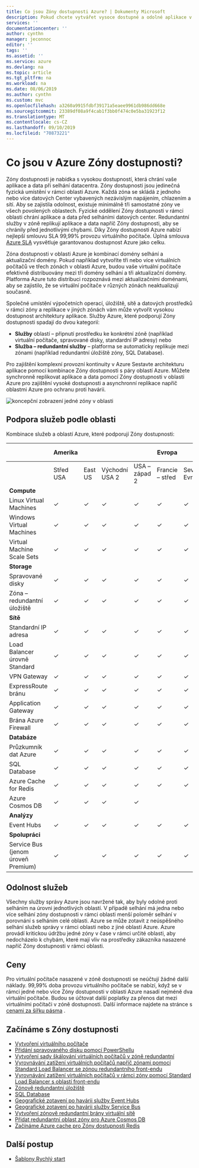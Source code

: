 ```yaml
---
title: Co jsou Zóny dostupnosti Azure? | Dokumenty Microsoft
description: Pokud chcete vytvářet vysoce dostupné a odolné aplikace v Azure, Zóny dostupnosti poskytovat fyzicky samostatná umístění, která můžete použít ke spouštění svých prostředků.
services: ''
documentationcenter: ''
author: cynthn
manager: jeconnoc
editor: ''
tags: ''
ms.assetid: ''
ms.service: azure
ms.devlang: na
ms.topic: article
ms.tgt_pltfrm: na
ms.workload: na
ms.date: 08/06/2019
ms.author: cynthn
ms.custom: mvc
ms.openlocfilehash: a3260a9915fdbf39171a5eaee9961db986dd668e
ms.sourcegitcommit: 23389df08a9f4cab1f3bb0f474c0e5ba31923f12
ms.translationtype: MT
ms.contentlocale: cs-CZ
ms.lasthandoff: 09/10/2019
ms.locfileid: "70873221"
---
```

# <a name="what-are-availability-zones-in-azure"></a>Co jsou v Azure Zóny dostupnosti?
Zóny dostupnosti je nabídka s vysokou dostupností, která chrání vaše aplikace a data při selhání datacentra. Zóny dostupnosti jsou jedinečná fyzická umístění v rámci oblasti Azure. Každá zóna se skládá z jednoho nebo více datových Center vybavených nezávislým napájením, chlazením a sítí. Aby se zajistila odolnost, existuje minimálně tři samostatné zóny ve všech povolených oblastech. Fyzické oddělení Zóny dostupnosti v rámci oblasti chrání aplikace a data před selháními datových center. Redundantní služby v zóně replikují aplikace a data napříč Zóny dostupnosti, aby se chránily před jednotlivými chybami. Díky Zóny dostupnosti Azure nabízí nejlepší smlouvu SLA 99,99% provozu virtuálního počítače. Úplná smlouva [Azure SLA](https://azure.microsoft.com/support/legal/sla/virtual-machines/) vysvětluje garantovanou dostupnost Azure jako celku.

Zóna dostupnosti v oblasti Azure je kombinací domény selhání a aktualizační domény. Pokud například vytvoříte tři nebo více virtuálních počítačů ve třech zónách v oblasti Azure, budou vaše virtuální počítače efektivně distribuovány mezi tři domény selhání a tři aktualizační domény. Platforma Azure tuto distribuci rozpoznává mezi aktualizačními doménami, aby se zajistilo, že se virtuální počítače v různých zónách neaktualizují současně.

Společné umístění výpočetních operací, úložiště, sítě a datových prostředků v rámci zóny a replikace v jiných zónách vám může vytvořit vysokou dostupnost architektury aplikace. Služby Azure, které podporují Zóny dostupnosti spadají do dvou kategorií:

- **Služby** oblastí – připnutí prostředku ke konkrétní zóně (například virtuální počítače, spravované disky, standardní IP adresy) nebo
- **Služba – redundantní služby** – platforma se automaticky replikuje mezi zónami (například redundantní úložiště zóny, SQL Database).

Pro zajištění komplexní provozní kontinuity v Azure Sestavte architekturu aplikace pomocí kombinace Zóny dostupnosti s páry oblastí Azure. Můžete synchronně replikovat aplikace a data pomocí Zóny dostupnosti v oblasti Azure pro zajištění vysoké dostupnosti a asynchronní replikace napříč oblastmi Azure pro ochranu proti havárii.
 
![koncepční zobrazení jedné zóny v oblasti](./media/az-overview/az-graphic-two.png)

## <a name="services-support-by-region"></a>Podpora služeb podle oblasti

Kombinace služeb a oblastí Azure, které podporují Zóny dostupnosti:


|                                 |Amerika |              |           |           | Evropa |              |          |              | Asie a Tichomoří |                 |
|----------------------------|----------|----------|---------|---------|--------------|------------|--------|----------|----------|-------------|
|          |Střed USA|East US|Východní USA 2|USA – západ 2|Francie – střed|Severní Evropa|Velká Británie – jih|Západní Evropa|Japonsko – východ|Jihovýchodní Asie|
| **Compute**                         |            |              |           |           |                |              |          |             |            |                |
| Linux Virtual Machines          | &#10003;   | &#10003;     | &#10003;  | &#10003;  | &#10003;       | &#10003;     | &#10003; | &#10003;    | &#10003;   | &#10003;       |
| Windows Virtual Machines        | &#10003;   | &#10003;     | &#10003;  | &#10003;  | &#10003;       | &#10003;     | &#10003; | &#10003;    | &#10003;   | &#10003;       |
| Virtual Machine Scale Sets      | &#10003;   | &#10003;     | &#10003;  | &#10003;  | &#10003;       | &#10003;     | &#10003; | &#10003;    | &#10003;   | &#10003;       |
| **Storage**   |            |              |           |           |                |              |          |             |            |                |
| Spravované disky                   | &#10003;   | &#10003;     | &#10003;  | &#10003;  | &#10003;       | &#10003;     | &#10003; | &#10003;    | &#10003;   | &#10003;       |
| Zóna – redundantní úložiště          | &#10003;   | &#10003;     | &#10003;  | &#10003;  | &#10003;       | &#10003;     | &#10003; | &#10003;    | &#10003;   | &#10003;       |
| **Sítě**                     |            |              |           |           |                |              |          |             |            |                |
| Standardní IP adresa        | &#10003;   | &#10003;     | &#10003;  | &#10003;  | &#10003;       | &#10003;     | &#10003; | &#10003;    | &#10003;   | &#10003;       |
| Load Balancer úrovně Standard     | &#10003;   | &#10003;     | &#10003;  | &#10003;  | &#10003;       | &#10003;     | &#10003; | &#10003;    | &#10003;   | &#10003;       |
| VPN Gateway            | &#10003;   |  &#10003;    | &#10003;  | &#10003;  | &#10003;       | &#10003;     |  &#10003;  | &#10003;    |  &#10003;   | &#10003;       |
| ExpressRoute bránu   | &#10003;   |  &#10003;    | &#10003;  | &#10003;  | &#10003;       | &#10003;     |  &#10003;  | &#10003;    |  &#10003;   | &#10003;       |
| Application Gateway    | &#10003;   |  &#10003;    | &#10003;  | &#10003;  | &#10003;       | &#10003;     |  &#10003;  | &#10003;    |  &#10003;   | &#10003;       |
| Brána Azure Firewall           | &#10003;   | &#10003;     | &#10003;  | &#10003;  | &#10003;       | &#10003;     | &#10003; | &#10003;    |  &#10003;       | &#10003;       |
| **Databáze**                     |            |              |           |           |                |              |          |             |            |                |
| Průzkumník dat Azure                   | &#10003;   | &#10003;     | &#10003;  | &#10003;  | &#10003;       | &#10003;     | &#10003; | &#10003;    | &#10003;        | &#10003;       |
| SQL Database                    | &#10003;   | &#10003;     | &#10003;  | &#10003;  | &#10003;       | &#10003;     | &#10003; | &#10003;    |            | &#10003;       |
| Azure Cache for Redis           | &#10003;   | &#10003;     | &#10003;  | &#10003;  | &#10003;       | &#10003;     | &#10003; | &#10003;    |  &#10003;       | &#10003;       |
| Azure Cosmos DB                    | &#10003;   |  &#10003;  |  &#10003; | &#10003; |       |     | &#10003; |  &#10003;   |            | &#10003;       |
| **Analýzy**                       |            |              |           |           |                |              |          |             |            |                |
| Event Hubs                      | &#10003;   |   &#10003; | &#10003;  | &#10003;  | &#10003; | &#10003; | &#10003; | &#10003; | &#10003; | &#10003;       |
| **Spolupráci**                     |            |              |           |           |                |              |          |             |            |                |
| Service Bus (jenom úroveň Premium) | &#10003;   |              | &#10003;  | &#10003;  | &#10003;       | &#10003;     |          | &#10003;    |            | &#10003;       |



## <a name="services-resiliency"></a>Odolnost služeb
Všechny služby správy Azure jsou navržené tak, aby byly odolné proti selháním na úrovni jednotlivých oblastí. V případě selhání má jedna nebo více selhání zóny dostupnosti v rámci oblasti menší poloměr selhání v porovnání s selháním celé oblasti. Azure se může zotavit z neúspěšného selhání služeb správy v rámci oblasti nebo z jiné oblasti Azure. Azure provádí kritickou údržbu jedné zóny v čase v rámci určité oblasti, aby nedocházelo k chybám, které mají vliv na prostředky zákazníka nasazené napříč Zóny dostupnosti v rámci oblasti.

## <a name="pricing"></a>Ceny
Pro virtuální počítače nasazené v zóně dostupnosti se neúčtují žádné další náklady. 99,99% doba provozu virtuálního počítače se nabízí, když se v rámci jedné nebo více Zóny dostupnosti v oblasti Azure nasadí nejméně dva virtuální počítače. Budou se účtovat další poplatky za přenos dat mezi virtuálními počítači v zóně dostupnosti. Další informace najdete na stránce s [cenami za šířku pásma](https://azure.microsoft.com/pricing/details/bandwidth/) .


## <a name="get-started-with-availability-zones"></a>Začínáme s Zóny dostupnosti
- [Vytvoření virtuálního počítače](../virtual-machines/windows/create-portal-availability-zone.md)
- [Přidání spravovaného disku pomocí PowerShellu](../virtual-machines/windows/attach-disk-ps.md#add-an-empty-data-disk-to-a-virtual-machine)
- [Vytvoření sady škálování virtuálních počítačů v zóně redundantní](../virtual-machine-scale-sets/virtual-machine-scale-sets-use-availability-zones.md)
- [Vyrovnávání zatížení virtuálních počítačů napříč zónami pomocí Standard Load Balancer se zónou redundantního front-endu](../load-balancer/load-balancer-standard-public-zone-redundant-cli.md)
- [Vyrovnávání zatížení virtuálních počítačů v rámci zóny pomocí Standard Load Balancer s oblastí front-endu](../load-balancer/load-balancer-standard-public-zonal-cli.md)
- [Zónově redundantní úložiště](../storage/common/storage-redundancy-zrs.md)
- [SQL Database](../sql-database/sql-database-high-availability.md#zone-redundant-configuration)
- [Geografické zotavení po havárii služby Event Hubs](../event-hubs/event-hubs-geo-dr.md#availability-zones)
- [Geografické zotavení po havárii služby Service Bus](../service-bus-messaging/service-bus-geo-dr.md#availability-zones)
- [Vytvoření zónově redundantní brány virtuální sítě](../vpn-gateway/create-zone-redundant-vnet-gateway.md)
- [Přidat redundantní oblast zóny pro Azure Cosmos DB](../cosmos-db/high-availability.md#availability-zone-support)
- [Začínáme Azure cache pro Zóny dostupnosti Redis](https://aka.ms/redis/az/getstarted)

## <a name="next-steps"></a>Další postup
- [Šablony Rychlý start](https://aka.ms/azqs)
